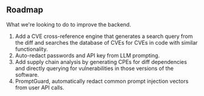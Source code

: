 ## Roadmap

What we're looking to do to improve the backend.

1. Add a CVE cross-reference engine that generates a search query from the diff and searches the database of CVEs for CVEs in code with similar functionality.
2. Auto-redact passwords and API key from LLM prompting.
3. Add supply chain analysis by generating CPEs for diff dependencies and directly querying for vulnerabilities in those versions of the software.
4. PromptGuard, automatically redact common prompt injection vectors from user API calls.